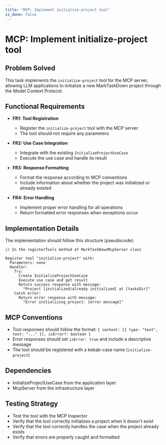 ```yaml
---
title: "MCP: Implement initialize-project tool"
is_done: false
---
```


# MCP: Implement initialize-project tool

## Problem Solved

This task implements the `initialize-project` tool for the MCP server, allowing LLM applications to initialize a new MarkTaskDown project through the Model Context Protocol.

## Functional Requirements

- **FR1: Tool Registration**

  - Register the `initialize-project` tool with the MCP server
  - The tool should not require any parameters

- **FR2: Use Case Integration**

  - Integrate with the existing `InitializeProjectUseCase`
  - Execute the use case and handle its result

- **FR3: Response Formatting**

  - Format the response according to MCP conventions
  - Include information about whether the project was initialized or already existed

- **FR4: Error Handling**
  - Implement proper error handling for all operations
  - Return formatted error responses when exceptions occur

## Implementation Details

The implementation should follow this structure (pseudocode):

```
// In the registerTools method of MarkTaskDownMcpServer class

Register tool "initialize-project" with:
  Parameters: none
  Handler:
    Try:
      Create InitializeProjectUseCase
      Execute use case and get result
      Return success response with message:
        "Project [initialized/already initialized] at [tasksDir]"
    Catch error:
      Return error response with message:
        "Error initializing project: [error message]"
```

## MCP Conventions

- Tool responses should follow the format: `{ content: [{ type: "text", text: "..." }], isError?: boolean }`
- Error responses should set `isError: true` and include a descriptive message
- The tool should be registered with a kebab-case name (`initialize-project`)

## Dependencies

- InitializeProjectUseCase from the application layer
- McpServer from the infrastructure layer

## Testing Strategy

- Test the tool with the MCP Inspector
- Verify that the tool correctly initializes a project when it doesn't exist
- Verify that the tool correctly handles the case when the project already exists
- Verify that errors are properly caught and formatted
